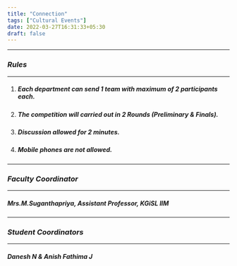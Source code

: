 ```yaml
---
title: "Connection"
tags: ["Cultural Events"]
date: 2022-03-27T16:31:33+05:30
draft: false
---
```

***
### ***Rules***
***
1. ##### Each department can send 1 team with maximum of 2 participants each.
2. ##### The competition will carried out in 2 Rounds (Preliminary & Finals).
3. ##### Discussion allowed for 2 minutes.
4. ##### Mobile phones are not allowed.

***
### ***Faculty Coordinator***
***
##### Mrs.M.Suganthapriya, Assistant Professor, KGiSL IIM

***
### ***Student Coordinators***
***
##### Danesh N & Anish Fathima J



